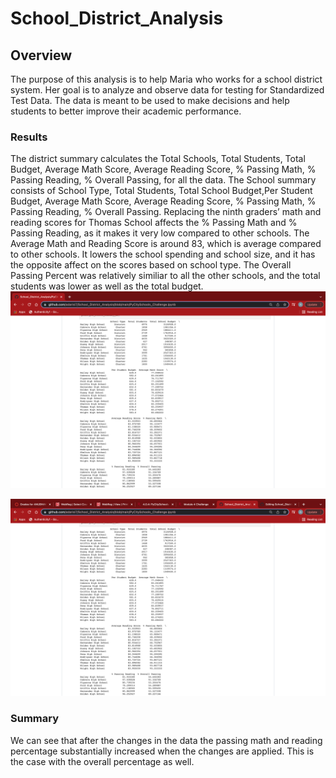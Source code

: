 # School_District_Analysis

## Overview 
The purpose of this analysis is to help Maria who works for a school district system. Her goal is to analyze and observe data for testing for Standardized Test Data. The data is meant to be used to make decisions and help students to better improve their academic performance. 

### Results
The district summary calculates the Total Schools,	Total Students,	Total Budget,	Average Math Score,	Average Reading Score,	% Passing Math,	% Passing Reading,	% Overall Passing, for all the data. The School summary consists of School Type, Total Students, Total School Budget,Per Student Budget,  Average Math Score, Average Reading Score,  % Passing Math, % Passing Reading,  % Overall Passing. Replacing the ninth graders’ math and reading scores for Thomas School affects the % Passing Math and % Passing Reading, as it makes it very low compared to other schools. The Average Math and Reading Score is around 83, which is average compared to other schools. It lowers the school spending and school size, and it has the opposite affect on the scores based on school type. The Overall Passing Percent was relatively similiar to all the other schools, and the total students was lower as well as the total budget. 
![Screenshot!](https://github.com/adarisi7/School_District_Analysis/blob/50673c952c1733a91f5c1156c9a168c79a7ea032/Screen%20Shot%202022-01-16%20at%2012.22.26%20PM.png)

![Screenshot!](https://github.com/adarisi7/School_District_Analysis/blob/50673c952c1733a91f5c1156c9a168c79a7ea032/Screen%20Shot%202022-01-16%20at%2012.22.01%20PM.png)


### Summary

We can see that after the changes in the data the passing math and reading percentage substantially increased when the changes are applied. This is the case with the overall percentage as well. 
